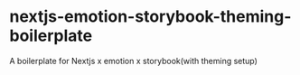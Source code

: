 # nextjs-emotion-storybook-theming-boilerplate
A boilerplate for Nextjs x emotion x storybook(with theming setup)
